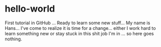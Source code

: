 # hello-world
First tutorial in GitHub ... Ready to learn some new stuff...
My name is Hans... I've come to realize it is time for a change... either I work hard to learn something new or stay stuck in this shit job I'm in ... so here goes nothing.
